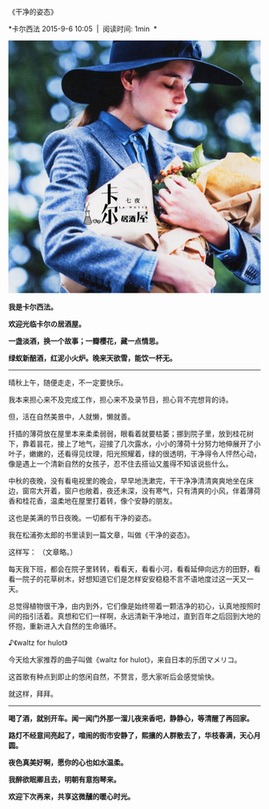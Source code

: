 《干净的姿态》

*卡尔西法 2015-9-6 10:05  |  阅读时间: 1min  *

<img src="/images/post/MusicIzakaya/s2e2.jpg"/>

**我是卡尔西法。**

 **欢迎光临卡尔の居酒屋。**

 **一盏淡酒，换一个故事；一瓣樱花，藏一点情思。**

 **绿蚁新醅酒，红泥小火炉。晚来天欲雪，能饮一杯无。**

---


晴秋上午，随便走走，不一定要快乐。

我本来担心来不及完成工作，担心来不及录节目，担心背不完想背的诗。

但，活在自然美景中，人就懒，懒就善。

扦插的薄荷放在屋里本来柔柔弱弱，眼看着就要枯萎；挪到院子里，放到桂花树下，靠着昙花，接上了地气，迎接了几次露水，小小的薄荷十分努力地伸展开了小叶子，嫩嫩的，还看得见纹理，阳光照耀着，绿的很透明，干净得令人怦然心动，像是遇上一个清新自然的女孩子，忍不住去搭讪又羞得不知该说些什么。

中秋的夜晚，没有看电视里的晚会，早早地洗漱完，干干净净清清爽爽地坐在床边，窗帘大开着，窗户也敞着，夜还未深，没有寒气，只有清爽的小风，伴着薄荷香和桂花香，温柔地在屋里打着转，像个安静的朋友。

这也是美满的节日夜晚。一切都有干净的姿态。


我在松浦弥太郎的书里读到一篇文章，叫做《干净的姿态》。

这样写：
（文章略。）

每天我下班，都会在院子里转转，看看天，看看小河，看看延伸向远方的田野，看看一院子的花草树木，好想知道它们是怎样安安稳稳不言不语地度过这一天又一天。

总觉得植物很干净，由内到外，它们像是始终带着一颗洁净的初心，认真地按照时间的指引活着。真想和它们一样啊，永远清新干净地过，直到百年之后回到大地的怀抱，重新进入大自然的生命循环。


♪《waltz for hulot》

今天给大家推荐的曲子叫做《waltz for hulot》，来自日本的乐团マメリコ。

这首歌有种点到即止的悠闲自然，不赘言，愿大家听后会感觉愉快。

就这样，拜拜。

---

 **喝了酒，就别开车。闻一闻门外那一溜儿夜来香吧，静静心，等清醒了再回家。**

 **路灯不经意间亮起了，喧闹的街市安静了，熙攘的人群散去了，华枝春满，天心月圆。**

 **夜色真美好啊，愿你的心也如水温柔。**

 **我醉欲眠卿且去，明朝有意抱琴来。**

 **欢迎下次再来，共享这微醺的暖心时光。**
